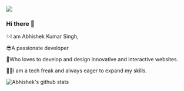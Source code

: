 ![](https://komarev.com/ghpvc/?username=abhishekrawe&color=47ccb3)
### Hi there 👋

✨I am Abhishek Kumar Singh, 

😎A passionate developer 

💖Who loves to develop and design innovative and interactive websites.

🐱‍🚀I am a tech freak and always eager to expand my skills.

![Abhishek's github stats](https://github-readme-stats.vercel.app/api?username=abhishekrawe&show_icons=true&theme=gotham)
